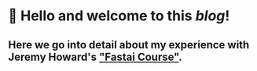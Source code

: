 # :wave: Hello and welcome to this *blog*!
## Here we go into detail about my experience with Jeremy Howard's ["Fastai Course"](https://course.fast.ai/).

